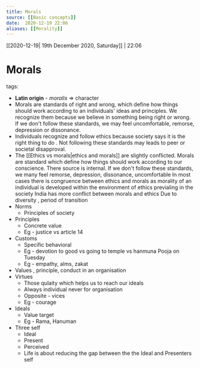```yaml
---
title: Morals
source: [[Basic concepts]]
date:  2020-12-19 22:06
aliases: [[Morality]]
---
```

[[2020-12-19| 19th December 2020, Saturday]] |  22:06

# Morals
tags:

- **Latin origin** - *moralis* => character
- Morals are standards of right and wrong, which define how things should work according to an individuals' ideas and principles. We recognize them because we believe in something being right or wrong. If we don't follow these standards, we may feel uncomfortable, remorse, depression or dissonance.
- Individuals recognize and follow ethics because society says it is the right thing to do . Not following these standards may leads to peer or societal disapproval.
- The [[Ethics vs morals|ethics and morals]] are slightly conflicted.
Morals are standard which define how things should work according to our conscience. There source is internal. If we don't follow these standards, we many feel remorse, depression, dissonance, uncomfortable
In most cases there is congruence between ethics and morals as morality of an individual is developed within the environment of ethics previaling in the society
India has more conflict between morals and ethics
	Due to diversity , period of transition
- Norms
	- Principles of society
- Principles
	- Concrete value
	- Eg - justice vs article 14
- Customs 
	- Specific behavioral
	- Eg - devotion to good vs going to temple vs hanmuna Pooja on Tuesday
	- Eg - empathy, alms, zakat
- Values , principle, conduct in an organisation
- Virtues 
	- Those qulaity which helps us to reach our ideals
	- Always individual never for organisation
	- Opposite - vices
	- Eg - courage
- Ideals
	- Value target
	- Eg - Rama, Hanuman
- Three self
	- Ideal
	- Present
	- Perceived
	- Life is about reducing the gap between the the Ideal and Presenters self


